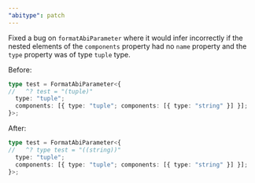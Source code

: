 ```yaml
---
"abitype": patch
---
```


Fixed a bug on `formatAbiParameter` where it would infer incorrectly if the nested elements of the `components` property had no `name` property and the `type` property was of type `tuple` type.

Before:

```ts
type test = FormatAbiParameter<{
//   ^? test = "(tuple)"
  type: "tuple";
  components: [{ type: "tuple"; components: [{ type: "string" }] }];
}>;
```

After:

```ts
type test = FormatAbiParameter<{
//   ^? type test = "((string))"
  type: "tuple";
  components: [{ type: "tuple"; components: [{ type: "string" }] }];
}>;
```
